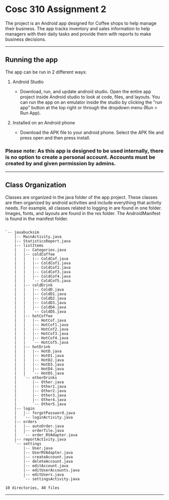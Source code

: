 # Cosc 310 Assignment 2

The project is an Android app designed for Coffee shops to help manage their business. The app tracks inventory and sales information to help managers with their daily tasks and provide them with reports to make business decisions.

---

## Running the app

The app can be run in 2 different ways:  

1. Android Studio

    - Download, run, and update android studio. Open the entire app project inside Android studio to look at code, files, and layouts. You can run the app on an emulator inside the studio by clicking the "run app" button at the top right or through the dropdown menu (Run > Run App).  
    
1. Installed on an Android phone

    - Download the APK file to your android phone. Select the APK file and press open and then press install.


### Please note: As this app is designed to be used internally, there is no option to create a personal account. Accounts must be created by and given permission by admins.

---

## Class Organization

Classes are organized in the java folder of the app project. These classes are then organized by android activities and include everything that activity needs. For example, all classes related to logging in are found in one folder. Images, fonts, and layouts are found in the res folder. The AndroidManifest is found in the manifest folder.

~~~

`-- javabucksim
    |-- MainActivity.java
    |-- StatisticsReport.java
    |-- listItems
    |   |-- Categories.java
    |   |-- coldCoffee
    |   |   |-- ColdCof.java
    |   |   |-- ColdCof1.java
    |   |   |-- ColdCof2.java
    |   |   |-- ColdCof3.java
    |   |   |-- ColdCof4.java
    |   |   `-- ColdCof5.java
    |   |-- coldDrink
    |   |   |-- ColdD.java
    |   |   |-- ColdD1.java
    |   |   |-- ColdD2.java
    |   |   |-- ColdD3.java
    |   |   |-- ColdD4.java
    |   |   `-- ColdD5.java
    |   |-- hotCoffee
    |   |   |-- HotCof.java
    |   |   |-- HotCof1.java
    |   |   |-- HotCof2.java
    |   |   |-- HotCof3.java
    |   |   |-- HotCof4.java
    |   |   `-- HotCof5.java
    |   |-- hotDrink
    |   |   |-- HotD.java
    |   |   |-- HotD1.java
    |   |   |-- HotD2.java
    |   |   |-- HotD3.java
    |   |   |-- HotD4.java
    |   |   `-- HotD5.java
    |   `-- otherDrinks
    |       |-- Other.java
    |       |-- Other1.java
    |       |-- Other2.java
    |       |-- Other3.java
    |       |-- Other4.java
    |       `-- Other5.java
    |-- login
    |   |-- forgotPassword.java
    |   `-- loginActivity.java
    |-- orders
    |   |-- autoOrder.java
    |   |-- orderTile.java
    |   `-- order_RVAdapter.java
    |-- reportActivity.java
    `-- settings
        |-- User.java
        |-- UserRVAdapter.java
        |-- createAccount.java
        |-- deleteAccount.java
        |-- editAccount.java
        |-- editUserAccounts.java
        |-- editUsers.java
        `-- settingsActivity.java

10 directories, 48 files
~~~


---

